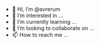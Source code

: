 - 👋 Hi, I’m @avrerum
- 👀 I’m interested in ...
- 🌱 I’m currently learning ...
- 💞️ I’m looking to collaborate on ...
- 📫 How to reach me ...

<!---
avrerum/avrerum is a ✨ special ✨ repository because its `README.md` (this file) appears on your GitHub profile.
You can click the Preview link to take a look at your changes.
--->
